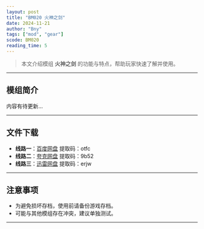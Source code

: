 ```yaml
---
layout: post
title: "BM020 火神之剑"
date: 2024-11-21
author: "Bny"
tags: ["mod", "gear"]
scode: BM020
reading_time: 5
---
```


> 本文介绍模组 **火神之剑** 的功能与特点，帮助玩家快速了解并使用。

---

## 模组简介

内容有待更新...

---


## 文件下载
- **线路一**：[百度网盘](https://pan.baidu.com/s/1T_Z4UrZpWWsnvyMgXogqnw?pwd=otfc)  提取码：otfc  
- **线路二**：[夸克网盘](https://pan.quark.cn/s/14542802a802?pwd=9b52)  提取码：9b52  
- **线路三**：[迅雷网盘](https://pan.xunlei.com/s/VOCCb_CMQxxhHVog5IlDWcbBA1?pwd=erjw)  提取码：erjw  

---

## 注意事项
- 为避免损坏存档，使用前请备份游戏存档。
- 可能与其他模组存在冲突，建议单独测试。

---

